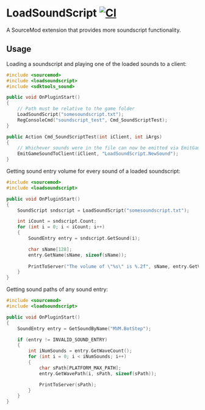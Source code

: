 # LoadSoundScript [![CI](https://github.com/haxtonsale/LoadSoundScript/actions/workflows/main.yml/badge.svg)](https://github.com/haxtonsale/LoadSoundScript/actions/workflows/main.yml)

A SourceMod extension that provides more soundscript functionality.

## Usage
Loading a soundscript and playing one of the loaded sounds to a client:
```cpp
#include <sourcemod>
#include <loadsoundscript>
#include <sdktools_sound>

public void OnPluginStart()
{
	// Path must be relative to the game folder
	LoadSoundScript("somesoundscript.txt");
	RegConsoleCmd("soundscript_test", Cmd_SoundScriptTest);
}

public Action Cmd_SoundScriptTest(int iClient, int iArgs)
{
	// Whichever sounds were in the file can now be emitted via EmitGameSound
	EmitGameSoundToClient(iClient, "LoadSoundScript.NewSound");
}
```

Getting sound entry volume for every sound of a loaded soundscript:
```cpp
#include <sourcemod>
#include <loadsoundscript>

public void OnPluginStart()
{
	SoundScript sndscript = LoadSoundScript("somesoundscript.txt");

	int iCount = sndscript.Count;
	for (int i = 0; i < iCount; i++)
	{
		SoundEntry entry = sndscript.GetSound(i);

		char sName[128];
		entry.GetName(sName, sizeof(sName));
		
		PrintToServer("The volume of \"%s\" is %.2f", sName, entry.GetVolume());
	}
}
```

Getting sound paths of any sound entry:
```cpp
#include <sourcemod>
#include <loadsoundscript>

public void OnPluginStart()
{
	SoundEntry entry = GetSoundByName("MVM.BotStep");

	if (entry != INVALID_SOUND_ENTRY)
	{
		int iNumSounds = entry.GetWaveCount();
		for (int i = 0; i < iNumSounds; i++)
		{
			char sPath[PLATFORM_MAX_PATH];
			entry.GetWavePath(i, sPath, sizeof(sPath));

			PrintToServer(sPath);
		}
	}
}
```

